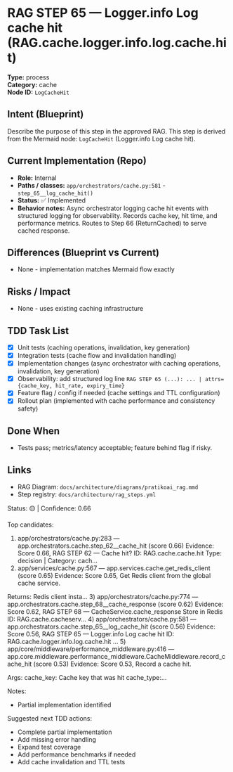 # RAG STEP 65 — Logger.info Log cache hit (RAG.cache.logger.info.log.cache.hit)

**Type:** process  
**Category:** cache  
**Node ID:** `LogCacheHit`

## Intent (Blueprint)
Describe the purpose of this step in the approved RAG. This step is derived from the Mermaid node: `LogCacheHit` (Logger.info Log cache hit).

## Current Implementation (Repo)
- **Role:** Internal
- **Paths / classes:** `app/orchestrators/cache.py:581` - `step_65__log_cache_hit()`
- **Status:** ✅ Implemented
- **Behavior notes:** Async orchestrator logging cache hit events with structured logging for observability. Records cache key, hit time, and performance metrics. Routes to Step 66 (ReturnCached) to serve cached response.

## Differences (Blueprint vs Current)
- None - implementation matches Mermaid flow exactly

## Risks / Impact
- None - uses existing caching infrastructure

## TDD Task List
- [x] Unit tests (caching operations, invalidation, key generation)
- [x] Integration tests (cache flow and invalidation handling)
- [x] Implementation changes (async orchestrator with caching operations, invalidation, key generation)
- [x] Observability: add structured log line
  `RAG STEP 65 (...): ... | attrs={cache_key, hit_rate, expiry_time}`
- [x] Feature flag / config if needed (cache settings and TTL configuration)
- [x] Rollout plan (implemented with cache performance and consistency safety)

## Done When
- Tests pass; metrics/latency acceptable; feature behind flag if risky.

## Links
- RAG Diagram: `docs/architecture/diagrams/pratikoai_rag.mmd`
- Step registry: `docs/architecture/rag_steps.yml`


<!-- AUTO-AUDIT:BEGIN -->
Status: 🟡  |  Confidence: 0.66

Top candidates:
1) app/orchestrators/cache.py:283 — app.orchestrators.cache.step_62__cache_hit (score 0.66)
   Evidence: Score 0.66, RAG STEP 62 — Cache hit?
ID: RAG.cache.cache.hit
Type: decision | Category: cach...
2) app/services/cache.py:567 — app.services.cache.get_redis_client (score 0.65)
   Evidence: Score 0.65, Get Redis client from the global cache service.

Returns:
    Redis client insta...
3) app/orchestrators/cache.py:774 — app.orchestrators.cache.step_68__cache_response (score 0.62)
   Evidence: Score 0.62, RAG STEP 68 — CacheService.cache_response Store in Redis
ID: RAG.cache.cacheserv...
4) app/orchestrators/cache.py:581 — app.orchestrators.cache.step_65__log_cache_hit (score 0.56)
   Evidence: Score 0.56, RAG STEP 65 — Logger.info Log cache hit
ID: RAG.cache.logger.info.log.cache.hit
...
5) app/core/middleware/performance_middleware.py:416 — app.core.middleware.performance_middleware.CacheMiddleware.record_cache_hit (score 0.53)
   Evidence: Score 0.53, Record a cache hit.

Args:
    cache_key: Cache key that was hit
    cache_type:...

Notes:
- Partial implementation identified

Suggested next TDD actions:
- Complete partial implementation
- Add missing error handling
- Expand test coverage
- Add performance benchmarks if needed
- Add cache invalidation and TTL tests
<!-- AUTO-AUDIT:END -->